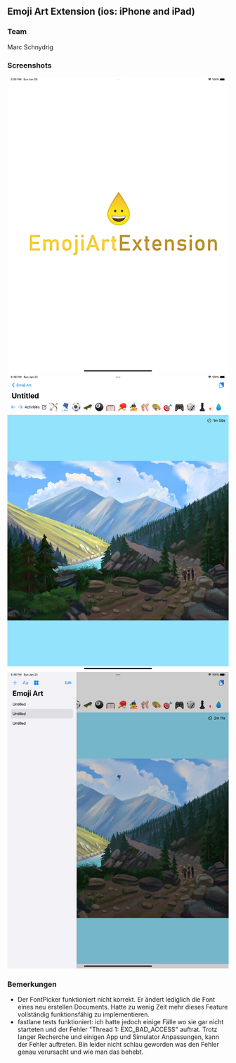 ## Emoji Art Extension (ios: iPhone and iPad)

### Team
Marc Schnydrig

### Screenshots
![image](https://github.com/marcschny/EmojiArtExtension/blob/main/EmojiArt/screenshots/screenshot1.png)
![image](https://github.com/marcschny/EmojiArtExtension/blob/main/EmojiArt/screenshots/screenshot2.png)
![image](https://github.com/marcschny/EmojiArtExtension/blob/main/EmojiArt/screenshots/screenshot3.png)

### Bemerkungen
- Der FontPicker funktioniert nicht korrekt. Er ändert lediglich die Font eines neu erstellen Documents. Hatte zu wenig Zeit mehr dieses Feature vollständig funktionsfähig zu implementieren.
- fastlane tests funktioniert: ich hatte jedoch einige Fälle wo sie gar nicht starteten und der Fehler "Thread 1: EXC_BAD_ACCESS" auftrat. Trotz langer Recherche und einigen App und Simulator Anpassungen, kann der Fehler auftreten. Bin leider nicht schlau geworden was den Fehler genau verursacht und wie man das behebt.


